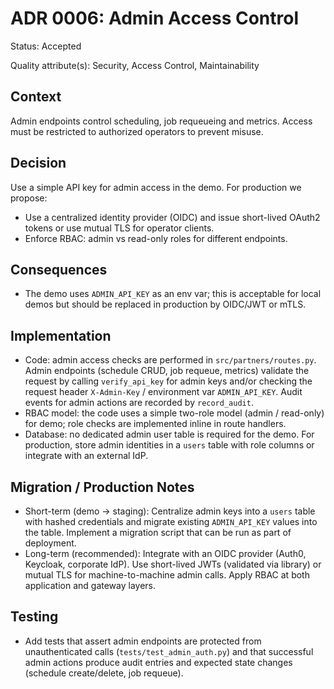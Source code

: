 # ADR 0006: Admin Access Control

Status: Accepted

Quality attribute(s): Security, Access Control, Maintainability

Context
-------
Admin endpoints control scheduling, job requeueing and metrics. Access must
be restricted to authorized operators to prevent misuse.

Decision
--------
Use a simple API key for admin access in the demo. For production we propose:

- Use a centralized identity provider (OIDC) and issue short-lived OAuth2
  tokens or use mutual TLS for operator clients.
- Enforce RBAC: admin vs read-only roles for different endpoints.

Consequences
------------
- The demo uses `ADMIN_API_KEY` as an env var; this is acceptable for local
  demos but should be replaced in production by OIDC/JWT or mTLS.

Implementation
--------------
- Code: admin access checks are performed in `src/partners/routes.py`.
  Admin endpoints (schedule CRUD, job requeue, metrics) validate the
  request by calling `verify_api_key` for admin keys and/or checking the
  request header `X-Admin-Key` / environment var `ADMIN_API_KEY`.
  Audit events for admin actions are recorded by `record_audit`.
- RBAC model: the code uses a simple two-role model (admin / read-only)
  for demo; role checks are implemented inline in route handlers.
- Database: no dedicated admin user table is required for the demo. For
  production, store admin identities in a `users` table with role columns
  or integrate with an external IdP.

Migration / Production Notes
---------------------------
- Short-term (demo -> staging): Centralize admin keys into a `users`
  table with hashed credentials and migrate existing `ADMIN_API_KEY`
  values into the table. Implement a migration script that can be run as
  part of deployment.
- Long-term (recommended): Integrate with an OIDC provider (Auth0, Keycloak,
  corporate IdP). Use short-lived JWTs (validated via library) or mutual
  TLS for machine-to-machine admin calls. Apply RBAC at both application
  and gateway layers.

Testing
-------
- Add tests that assert admin endpoints are protected from unauthenticated
  calls (`tests/test_admin_auth.py`) and that successful admin actions
  produce audit entries and expected state changes (schedule create/delete,
  job requeue).
